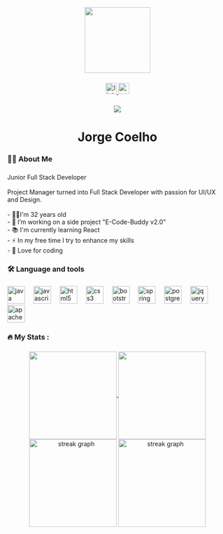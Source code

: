 <div align="center">
  <img height="150" src="https://media.licdn.com/dms/image/v2/D4D16AQFIUhuriZsGuQ/profile-displaybackgroundimage-shrink_350_1400/profile-displaybackgroundimage-shrink_350_1400/0/1727201539654?e=1740614400&v=beta&t=aLM0hqOAn7GIuGXClnlNHaEhgdkLQOTb1nsxOjS82cc"  />
</div>

###

<div align="center">
  <a href="https://www.linkedin.com/in/jorge-coelho-dev/" target="_blank">
    <img src="https://img.shields.io/static/v1?message=LinkedIn&logo=linkedin&label=&color=0077B5&logoColor=white&labelColor=&style=for-the-badge" height="25" alt="linkedin logo"  />
  </a>
  <a href="jorgemccoelho92@gmail.com" target="_blank">
    <img src="https://img.shields.io/static/v1?message=Gmail&logo=gmail&label=&color=D14836&logoColor=white&labelColor=&style=for-the-badge" height="25" alt="gmail logo"  />
  </a>
</div>

###

<div align="center">
  <img src="https://visitor-badge.laobi.icu/badge?page_id=JorgeMCoelho.JorgeMCoelho&"  />
</div>

###

<h1 align="center">Jorge Coelho</h1>

###

<h3 align="left">👩‍💻  About Me</h3>

###

<p align="left">Junior Full Stack Developer<br><br>Project Manager turned into Full Stack Developer with passion for UI/UX and Design.<br><br>- 👴🏻I'm 32 years old<br>- 🔭 I’m working on a side project "E-Code-Buddy v2.0"<br>- 📚 I'm currently learning React<br>- ⚡ In my free time I try to enhance my skills<br>- 💖 Love for coding</p>

###

<h3 align="left">🛠 Language and tools</h3>

###

<div align="left">
  <img src="https://cdn.jsdelivr.net/gh/devicons/devicon/icons/java/java-original.svg" height="40" alt="java logo"  />
  <img width="12" />
  <img src="https://cdn.jsdelivr.net/gh/devicons/devicon/icons/javascript/javascript-original.svg" height="40" alt="javascript logo"  />
  <img width="12" />
  <img src="https://cdn.jsdelivr.net/gh/devicons/devicon/icons/html5/html5-original.svg" height="40" alt="html5 logo"  />
  <img width="12" />
  <img src="https://cdn.jsdelivr.net/gh/devicons/devicon/icons/css3/css3-original.svg" height="40" alt="css3 logo"  />
  <img width="12" />
  <img src="https://cdn.jsdelivr.net/gh/devicons/devicon/icons/bootstrap/bootstrap-original.svg" height="40" alt="bootstrap logo"  />
  <img width="12" />
  <img src="https://cdn.jsdelivr.net/gh/devicons/devicon/icons/spring/spring-original.svg" height="40" alt="spring logo"  />
  <img width="12" />
  <img src="https://cdn.jsdelivr.net/gh/devicons/devicon/icons/postgresql/postgresql-original.svg" height="40" alt="postgresql logo"  />
  <img width="12" />
  <img src="https://cdn.jsdelivr.net/gh/devicons/devicon/icons/jquery/jquery-original.svg" height="40" alt="jquery logo"  />
  <img width="12" />
  <img src="https://cdn.jsdelivr.net/gh/devicons/devicon/icons/apache/apache-original.svg" height="40" alt="apache logo"  />
</div>

###

<h3 align="left">🔥   My Stats :</h3>

###

<div align="center">

<a href="https://github.com/anuraghazra/github-readme-stats">
  <img height=200 align="center" src="https://github-readme-stats.vercel.app/api/pin/?username=anuraghazra&repo=github-readme-stats" />
</a>
<a href="https://github.com/anuraghazra/convoychat">
  <img height=200 align="center" src="https://github-readme-stats.vercel.app/api/top-langs?username=JorgeMCoelho&layout=compact&langs_count=8&card_width=250" />

  
</a>

  <img src="https://github-readme-stats.vercel.app/api?username=JorgeMCoelho&theme=dracula&show_icons=true&hide_border=true&count_private=true" height="200" alt="streak graph"  />
  <img src="https://github-readme-stats.vercel.app/api/top-langs/?username=JorgeMCoelho&theme=dracula&show_icons=true&hide_border=true&layout=compact" height="200" alt="streak graph"  />

</div>

###
